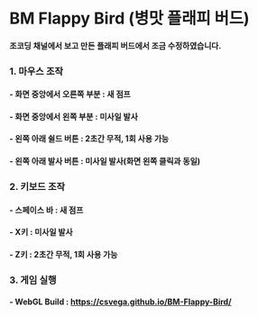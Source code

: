 # BM Flappy Bird (병맛 플래피 버드)

#### 조코딩 채널에서 보고 만든 플래피 버드에서 조금 수정하였습니다.

### 1. 마우스 조작
#### - 화면 중앙에서 오른쪽 부분 : 새 점프
#### - 화면 중앙에서 왼쪽 부분 : 미사일 발사
#### - 왼쪽 아래 쉴드 버튼 : 2초간 무적, 1회 사용 가능
#### - 왼쪽 아래 발사 버튼 : 미사일 발사(화면 왼쪽 클릭과 동일)

### 2. 키보드 조작
#### - 스페이스 바 : 새 점프
#### - X키 : 미사일 발사
#### - Z키 : 2초간 무적, 1회 사용 가능

### 3. 게임 실행
#### - WebGL Build : https://csvega.github.io/BM-Flappy-Bird/
